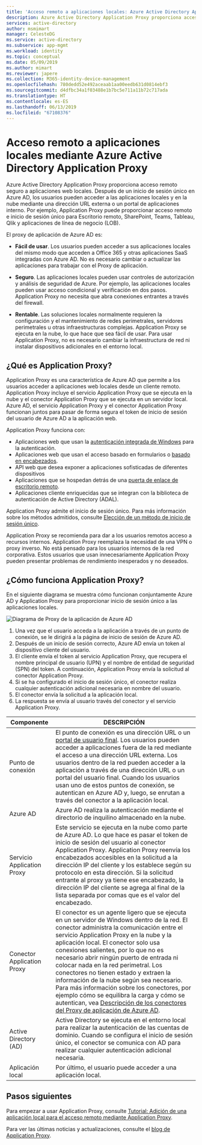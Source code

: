 ```yaml
---
title: 'Acceso remoto a aplicaciones locales: Azure Active Directory Application Proxy | Microsoft Docx'
description: Azure Active Directory Application Proxy proporciona acceso remoto seguro a aplicaciones web locales. Después de un inicio de sesión único en Azure AD, los usuarios pueden acceder a las aplicaciones locales y en la nube mediante una dirección URL externa o un portal de aplicaciones interno. Por ejemplo, Application Proxy puede proporcionar acceso remoto e inicio de sesión único para Escritorio remoto, SharePoint, Teams, Tableau, Qlik y aplicaciones de línea de negocio (LOB).
services: active-directory
author: msmimart
manager: CelesteDG
ms.service: active-directory
ms.subservice: app-mgmt
ms.workload: identity
ms.topic: conceptual
ms.date: 05/09/2019
ms.author: mimart
ms.reviewer: japere
ms.collection: M365-identity-device-management
ms.openlocfilehash: 780dedd52e492aceaab1aa00eedb631d0814ebf3
ms.sourcegitcommit: d4dfbc34a1f03488e1b7bc5e711a11b72c717ada
ms.translationtype: HT
ms.contentlocale: es-ES
ms.lasthandoff: 06/13/2019
ms.locfileid: "67108376"
---
```

# <a name="remote-access-to-on-premises-applications-through-azure-active-directorys-application-proxy"></a>Acceso remoto a aplicaciones locales mediante Azure Active Directory Application Proxy 

Azure Active Directory Application Proxy proporciona acceso remoto seguro a aplicaciones web locales. Después de un inicio de sesión único en Azure AD, los usuarios pueden acceder a las aplicaciones locales y en la nube mediante una dirección URL externa o un portal de aplicaciones interno. Por ejemplo, Application Proxy puede proporcionar acceso remoto e inicio de sesión único para Escritorio remoto, SharePoint, Teams, Tableau, Qlik y aplicaciones de línea de negocio (LOB).

El proxy de aplicación de Azure AD es:

- **Fácil de usar**. Los usuarios pueden acceder a sus aplicaciones locales del mismo modo que acceden a Office 365 y otras aplicaciones SaaS integradas con Azure AD. No es necesario cambiar o actualizar las aplicaciones para trabajar con el Proxy de aplicación. 

- **Seguro**. Las aplicaciones locales pueden usar controles de autorización y análisis de seguridad de Azure. Por ejemplo, las aplicaciones locales pueden usar acceso condicional y verificación en dos pasos. Application Proxy no necesita que abra conexiones entrantes a través del firewall.
 
- **Rentable**. Las soluciones locales normalmente requieren la configuración y el mantenimiento de redes perimetrales, servidores perimetrales u otras infraestructuras complejas. Application Proxy se ejecuta en la nube, lo que hace que sea fácil de usar. Para usar Application Proxy, no es necesario cambiar la infraestructura de red ni instalar dispositivos adicionales en el entorno local.

## <a name="what-is-application-proxy"></a>¿Qué es Application Proxy?
Application Proxy es una característica de Azure AD que permite a los usuarios acceder a aplicaciones web locales desde un cliente remoto. Application Proxy incluye el servicio Application Proxy que se ejecuta en la nube y el conector Application Proxy que se ejecuta en un servidor local. Azure AD, el servicio Application Proxy y el conector Application Proxy funcionan juntos para pasar de forma segura el token de inicio de sesión del usuario de Azure AD a la aplicación web.

Application Proxy funciona con:

* Aplicaciones web que usan la [autenticación integrada de Windows](application-proxy-configure-single-sign-on-with-kcd.md) para la autenticación.  
* Aplicaciones web que usan el acceso basado en formularios o [basado en encabezados](application-proxy-configure-single-sign-on-with-ping-access.md).  
* API web que desea exponer a aplicaciones sofisticadas de diferentes dispositivos  
* Aplicaciones que se hospedan detrás de una [puerta de enlace de escritorio remoto](application-proxy-integrate-with-remote-desktop-services.md).  
* Aplicaciones cliente enriquecidas que se integran con la biblioteca de autenticación de Active Directory (ADAL).

Application Proxy admite el inicio de sesión único. Para más información sobre los métodos admitidos, consulte [Elección de un método de inicio de sesión único](what-is-single-sign-on.md#choosing-a-single-sign-on-method).

Application Proxy se recomienda para dar a los usuarios remotos acceso a recursos internos. Application Proxy reemplaza la necesidad de una VPN o proxy inverso. No está pensado para los usuarios internos de la red corporativa.  Estos usuarios que usan innecesariamente Application Proxy pueden presentar problemas de rendimiento inesperados y no deseados.

## <a name="how-application-proxy-works"></a>¿Cómo funciona Application Proxy?

En el siguiente diagrama se muestra cómo funcionan conjuntamente Azure AD y Application Proxy para proporcionar inicio de sesión único a las aplicaciones locales.

![Diagrama de Proxy de la aplicación de Azure AD](./media/application-proxy/azureappproxxy.png)

1. Una vez que el usuario acceda a la aplicación a través de un punto de conexión, se le dirigirá a la página de inicio de sesión de Azure AD. 
2. Después de un inicio de sesión correcto, Azure AD envía un token al dispositivo cliente del usuario.
3. El cliente envía el token al servicio Application Proxy, que recupera el nombre principal de usuario (UPN) y el nombre de entidad de seguridad (SPN) del token. A continuación, Application Proxy envía la solicitud al conector Application Proxy.
4. Si se ha configurado el inicio de sesión único, el conector realiza cualquier autenticación adicional necesaria en nombre del usuario.
5. El conector envía la solicitud a la aplicación local.  
6. La respuesta se envía al usuario través del conector y el servicio Application Proxy.

| Componente | DESCRIPCIÓN |
| --------- | ----------- |
| Punto de conexión  | El punto de conexión es una dirección URL o un [portal de usuario final](end-user-experiences.md). Los usuarios pueden acceder a aplicaciones fuera de la red mediante el acceso a una dirección URL externa. Los usuarios dentro de la red pueden acceder a la aplicación a través de una dirección URL o un portal del usuario final. Cuando los usuarios usan uno de estos puntos de conexión, se autentican en Azure AD y, luego, se enrutan a través del conector a la aplicación local.|
| Azure AD | Azure AD realiza la autenticación mediante el directorio de inquilino almacenado en la nube. |
| Servicio Application Proxy | Este servicio se ejecuta en la nube como parte de Azure AD. Lo que hace es pasar el token de inicio de sesión del usuario al conector Application Proxy. Application Proxy reenvía los encabezados accesibles en la solicitud a la dirección IP del cliente y los establece según su protocolo en esta dirección. Si la solicitud entrante al proxy ya tiene ese encabezado, la dirección IP del cliente se agrega al final de la lista separada por comas que es el valor del encabezado.|
| Conector Application Proxy | El conector es un agente ligero que se ejecuta en un servidor de Windows dentro de la red. El conector administra la comunicación entre el servicio Application Proxy en la nube y la aplicación local. El conector solo usa conexiones salientes, por lo que no es necesario abrir ningún puerto de entrada ni colocar nada en la red perimetral. Los conectores no tienen estado y extraen la información de la nube según sea necesario. Para más información sobre los conectores, por ejemplo cómo se equilibra la carga y cómo se autentican, vea [Descripción de los conectores del Proxy de aplicación de Azure AD](application-proxy-connectors.md).|
| Active Directory (AD) | Active Directory se ejecuta en el entorno local para realizar la autenticación de las cuentas de dominio. Cuando se configura el inicio de sesión único, el conector se comunica con AD para realizar cualquier autenticación adicional necesaria.
| Aplicación local | Por último, el usuario puede acceder a una aplicación local. 

## <a name="next-steps"></a>Pasos siguientes
Para empezar a usar Application Proxy, consulte [Tutorial: Adición de una aplicación local para el acceso remoto mediante Application Proxy](application-proxy-add-on-premises-application.md). 

Para ver las últimas noticias y actualizaciones, consulte el [blog de Application Proxy](https://blogs.technet.com/b/applicationproxyblog/).


